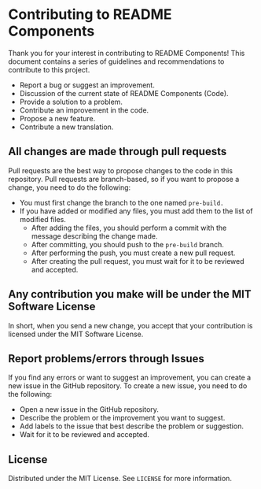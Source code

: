 # Contributing to README Components

Thank you for your interest in contributing to README Components! This document contains a series of guidelines and recommendations to contribute to this project.

- Report a bug or suggest an improvement.
- Discussion of the current state of README Components (Code).
- Provide a solution to a problem.
- Contribute an improvement in the code.
- Propose a new feature.
- Contribute a new translation.

## All changes are made through pull requests

Pull requests are the best way to propose changes to the code in this repository. Pull requests are branch-based, so if you want to propose a change, you need to do the following:

- You must first change the branch to the one named <code>pre-build.</code>
- If you have added or modified any files, you must add them to the list of modified files.
    - After adding the files, you should perform a commit with the message describing the change made.
    - After committing, you should push to the <code>pre-build</code> branch.
    - After performing the push, you must create a new pull request.
    - After creating the pull request, you must wait for it to be reviewed and accepted.

## Any contribution you make will be under the MIT Software License

In short, when you send a new change, you accept that your contribution is licensed under the MIT Software License.

## Report problems/errors through Issues

If you find any errors or want to suggest an improvement, you can create a new issue in the GitHub repository. To create a new issue, you need to do the following:

- Open a new issue in the GitHub repository.
- Describe the problem or the improvement you want to suggest.
- Add labels to the issue that best describe the problem or suggestion.
- Wait for it to be reviewed and accepted.

## License

Distributed under the MIT License. See `LICENSE` for more information.